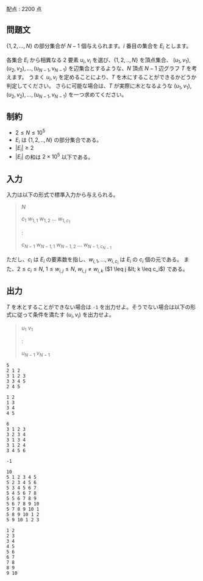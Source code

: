 配点 : $2200$ 点

## 問題文

$\{1,2,...,N\}$ の部分集合が $N-1$ 個与えられます。$i$ 番目の集合を $E_i$ とします。

各集合 $E_i$ から相異なる $2$ 要素 $u_i,v_i$ を選び、$\{1,2,..,N\}$ を頂点集合、
$(u_1,v_1),(u_2,v_2),...,(u_{N-1},v_{N-1})$ を辺集合とするような、$N$ 頂点 $N-1$ 辺グラフ $T$ を考えます。
うまく $u_i,v_i$ を定めることにより、$T$ を木にすることができるかどうか判定してください。
さらに可能な場合は、$T$ が実際に木となるような $(u_1,v_1),(u_2,v_2),...,(u_{N-1},v_{N-1})$ を一つ求めてください。

## 制約

- $2 \leq N \leq 10^5$
- $E_i$ は $\{1,2,..,N\}$ の部分集合である。
- $|E_i| \geq 2$
- $|E_i|$ の和は $2 \times 10^5$ 以下である。

## 入力

入力は以下の形式で標準入力から与えられる。

> $N$
> 
> $c_1$ $w_{1,1}$ $w_{1,2}$ $...$ $w_{1,c_1}$
> 
> $:$
> 
> $c_{N-1}$ $w_{N-1,1}$ $w_{N-1,2}$ $...$ $w_{N-1,c_{N-1}}$

ただし、$c_i$ は $E_i$ の要素数を指し、$w_{i,1},...,w_{i,c_i}$ は $E_i$ の $c_i$ 個の元である。
また、$2 \leq c_i \leq N$, $1 \leq w_{i,j} \leq N$, $w_{i,j} \neq w_{i,k}$ ($1 \leq j &lt; k \leq c_i$) である。

## 出力

$T$ を木とすることができない場合は `-1` を出力せよ。そうでない場合は以下の形式に従って条件を満たす $(u_i,v_i)$ を出力せよ。

> $u_1$ $v_1$
> 
> $:$
> 
> $u_{N-1}$ $v_{N-1}$

```input1
5
2 1 2
3 1 2 3
3 3 4 5
2 4 5
```

```output1
1 2
1 3
3 4
4 5
```

```input2
6
3 1 2 3
3 2 3 4
3 1 3 4
3 1 2 4
3 4 5 6
```

```output2
-1
```

```input3
10
5 1 2 3 4 5
5 2 3 4 5 6
5 3 4 5 6 7
5 4 5 6 7 8
5 5 6 7 8 9
5 6 7 8 9 10
5 7 8 9 10 1
5 8 9 10 1 2
5 9 10 1 2 3
```

```output3
1 2
2 3
3 4
4 5
5 6
6 7
7 8
8 9
9 10
```